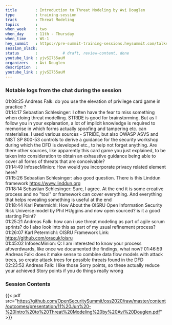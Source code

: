 ```yaml
---
title        : Introduction to Threat Modeling by Avi Douglen
type         : training-session
track        : Threat Modeling
topics       : 
when_week    : two
when_day     : 11th - Thursday
when_time    : WS-1
hey_summit   : https://pre-summit-training-sessions.heysummit.com/talks/introduction-to-threat-modeling/
session_slack:
status       :           # draft, review-content, done
youtube_link : yjvSI755auM
organizers   : Avi Douglen
description  : 
youtube_link : yjvSI755auM   
---
```


### Notable logs from the chat during the session 

01:08:25	Andreas Falk:	do you use the elevation of privilege card game in practice ?  \
01:14:17	Sebastian Schlesinger:	I often have the fear to miss something when doing threat modelling. STRIDE is good for brainstorming. But as I follow you in your explanation, a lot of implicit knowledge is required to memorise in which forms actually spoofing and tampering etc. can materialise. I used various sources - STRIDE, but also OWASP ASVS and NIST SP 800-53 controls to derive a guidance for the security workshop during which the DFD is developed etc., to help not forget anything. Are there other sources, like apparently this card game you just explained, to be taken into consideration to obtain an exhaustive guidance being able to cover all forms of threats that are conceivable?    \
01:14:49	InfosecMinion:	How would you incorporate privacy related element here?    \
01:15:26	Sebastian Schlesinger:	also good question. There is this Linddun framework https://www.linddun.org   \
01:18:14	Sebastian Schlesinger:	Sure, I agree. At the end it is some creative process and no "tool" or framework can cover everything. And everything that helps revealing something is useful at the end   \
01:18:44	Karl Petermichl:	How About the OISRU Open Information Security Risk Universe model by Phil HUggins and now open sourced? is it a good starting Point?    \
01:25:21	Andreas Falk:	how can i use threat modeling as part of agile scrum sprints? do I also look into this as part of my usual refinement process?    \
01:26:07	Karl Petermichl:	OISRU Framework Link: https://github.com/oracuk/oisru   \
01:45:02	InfosecMinion:	Q: I am interested to know your process aftwerdwards, like once we documented the findings, what now?
01:46:59	Andreas Falk:	does it make sense to combine data flow models with attack trees, so create attack trees for possible threats found in the DFD    \
02:23:52	Andreas Falk:	I like those Sorry points, so these actually reduce your achieved Story points if you do things really wrong   

### Session Contents

{{< pdf src="https://github.com/OpenSecuritySummit/oss2020/raw/master/content/outcomes/presentation/11%20Jun%20-%20Intro%20to%20Threat%20Modeling%20by%20Avi%20Douglen.pdf" >}}
